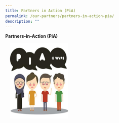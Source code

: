 ```yaml
---
title: Partners in Action (PiA)
permalink: /our-partners/partners-in-action-pia/
description: ""
---
```

**Partners-in-Action (PiA)**

<img src="/images/PIA.jpeg" style="width:183px;height:240px;margin-left:15px;" align = "left">
